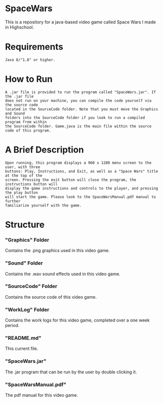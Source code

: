 # SpaceWars
This is a repository for a java-based video game called Space Wars I made in Highschool.

# Requirements
    Java 8/"1.8" or higher.

# How to Run
    A .jar file is provided to run the program called "SpaceWars.jar". If the .jar file
    does not run on your machine, you can compile the code yourself via the source code
    located in the SourceCode folder. Note that you must move the Graphics and Sound
    folders into the SourceCode folder if you look to run a compiled program from within
    the SourceCode folder. Game.java is the main file within the source code of this program.

# A Brief Description
    Upon running, this program displays a 960 x 1280 menu screen to the user, with three
    buttons: Play, Instructions, and Exit, as well as a "Space Wars" title at the top of the
    screen. Pressing the exit button will close the program, the instructions button will
    display the game instructions and controls to the player, and pressing the play button
    will start the game. Please look to the SpaceWarsManual.pdf manual to further 
    familiarize yourself with the game.

# Structure
### "Graphics" Folder
Contains the .png graphics used in this video game.
### "Sound" Folder
Contains the .wav sound effects used in this video game.
### "SourceCode" Folder
Contains the source code of this video game.
### "WorkLog" Folder
Contains the work logs for this video game, completed over a one week period.
### "README.md"
This current file.
### "SpaceWars.jar"
The .jar program that can be run by the user by double clicking it.
### "SpaceWarsManual.pdf"
The pdf manual for this video game.
